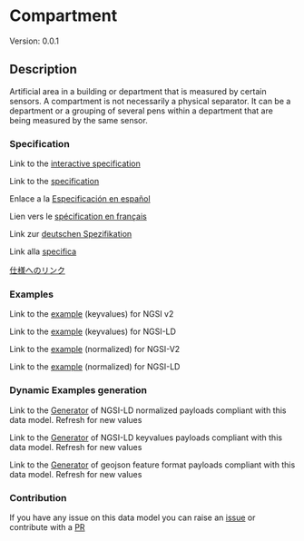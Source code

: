 # Compartment
Version: 0.0.1

## Description 

Artificial area in a building or department that is measured by certain sensors. A compartment is not necessarily a physical separator. It can be a department or a grouping of several pens within a department that are being measured by the same sensor.
### Specification

Link to the [interactive specification](https://swagger.lab.fiware.org/?url=https://smart-data-models.github.io/dataModel.Agrifood/Compartment/swagger.yaml)

Link to the [specification](https://github.com/smart-data-models/dataModel.Agrifood/blob/master/Compartment/doc/spec.md)

Enlace a la [Especificación en español](https://github.com/smart-data-models/dataModel.Agrifood/blob/master/Compartment/doc/spec_ES.md)

Lien vers le [spécification en français](https://github.com/smart-data-models/dataModel.Agrifood/blob/master/Compartment/doc/spec_FR.md)

Link zur [deutschen Spezifikation](https://github.com/smart-data-models/dataModel.Agrifood/blob/master/Compartment/doc/spec_DE.md)

Link alla [specifica](https://github.com/smart-data-models/dataModel.Agrifood/blob/master/Compartment/doc/spec_IT.md)

[仕様へのリンク](https://github.com/smart-data-models/dataModel.Agrifood/blob/master/Compartment/doc/spec_JA.md)
### Examples

Link to the [example](https://smart-data-models.github.io/dataModel.Agrifood/Compartment/examples/example.json) (keyvalues) for NGSI v2

Link to the [example](https://smart-data-models.github.io/dataModel.Agrifood/Compartment/examples/example.jsonld) (keyvalues) for NGSI-LD

Link to the [example](https://smart-data-models.github.io/dataModel.Agrifood/Compartment/examples/example-normalized.json) (normalized) for NGSI-V2

Link to the [example](https://smart-data-models.github.io/dataModel.Agrifood/Compartment/examples/example-normalized.jsonld) (normalized) for NGSI-LD
### Dynamic Examples generation

Link to the [Generator](https://smartdatamodels.org/extra/ngsi-ld_generator.php?schemaUrl=https://raw.githubusercontent.com/smart-data-models/dataModel.Agrifood/master/Compartment/schema.json&email=info@smartdatamodels.org) of NGSI-LD normalized payloads compliant with this data model. Refresh for new values

Link to the [Generator](https://smartdatamodels.org/extra/ngsi-ld_generator_keyvalues.php?schemaUrl=https://raw.githubusercontent.com/smart-data-models/dataModel.Agrifood/master/Compartment/schema.json&email=info@smartdatamodels.org) of NGSI-LD keyvalues payloads compliant with this data model. Refresh for new values

Link to the [Generator](https://smartdatamodels.org/extra/geojson_features_generator.php?schemaUrl=https://raw.githubusercontent.com/smart-data-models/dataModel.Agrifood/master/Compartment/schema.json&email=info@smartdatamodels.org) of geojson feature format payloads compliant with this data model. Refresh for new values
### Contribution

 If you have any issue on this data model you can raise an [issue](https://github.com/smart-data-models/dataModel.Agrifood/issues)  or contribute with a [PR](https://github.com/smart-data-models/dataModel.Agrifood/pulls)